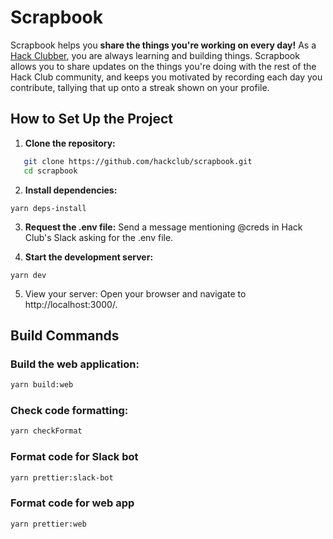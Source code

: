 # Scrapbook

Scrapbook helps you **share the things you're working on every day!** As a [Hack Clubber](https://hackclub.com/), you are always learning and building things. Scrapbook allows you to share updates on the things you're doing with the rest of the Hack Club community, and keeps you motivated by recording each day you contribute, tallying that up onto a streak shown on your profile.

## How to Set Up the Project

1. **Clone the repository:**
```sh
   git clone https://github.com/hackclub/scrapbook.git
   cd scrapbook
```

2. **Install dependencies:**
```shell
yarn deps-install
```
3. **Request the .env file:** 
Send a message mentioning @creds in Hack Club's Slack asking for the .env file.

4. **Start the development server:**
```shell
yarn dev
```

5. View your server: Open your browser and navigate to http://localhost:3000/.

## Build Commands
### Build the web application:
```sh
yarn build:web
```

### Check code formatting:
```sh
yarn checkFormat 
```

### Format code for Slack bot
```sh
yarn prettier:slack-bot 
```

### Format code for web app
```sh
yarn prettier:web
```




